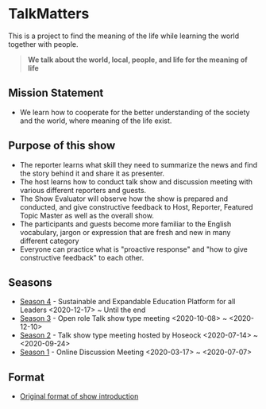 # TalkMatters
This is a project to find the meaning of the life while learning the world together with people.


> **We talk about the world, local, people, and life for the meaning of life**

## Mission Statement
* We learn how to cooperate for the better understanding of the society and the world, where meaning of the life exist.

## Purpose of this show
* The reporter learns what skill they need to summarize the news and find the story behind it and share it as presenter.
* The host learns how to conduct talk show and discussion meeting with various different reporters and guests.
* The Show Evaluator will observe how the show is prepared and conducted, and give constructive feedback to Host, Reporter, Featured Topic Master as well as the overall show.
* The participants and guests become more familiar to the English vocabulary, jargon or expression that are fresh and new in many different category 
* Everyone can practice what is "proactive response" and "how to give constructive feedback" to each other. 

## Seasons
* [Season 4](./Season4/README.md) - Sustainable and Expandable Education Platform for all Leaders <2020-12-17> ~ Until the end
* [Season 3](https://github.com/seock04/Uncertainty-Handler/wiki/Talk-matters-Season3) - Open role Talk show type meeting <2020-10-08> ~ <2020-12-10>
* [Season 2](https://github.com/seock04/Uncertainty-Handler/wiki/Talk-matters-Season2) - Talk show type meeting hosted by Hoseock <2020-07-14> ~ <2020-09-24>
* [Season 1](https://github.com/seock04/Uncertainty-Handler/wiki/Pathway-Level-4---Manage-Online-Meetings---Talk-matters-Season-1) - Online Discussion Meeting <2020-03-17> ~ <2020-07-07>


## Format
* [Original format of show introduction](https://github.com/seock04/TalkMatters/blob/main/TalkMatters_Original_Format.md)


